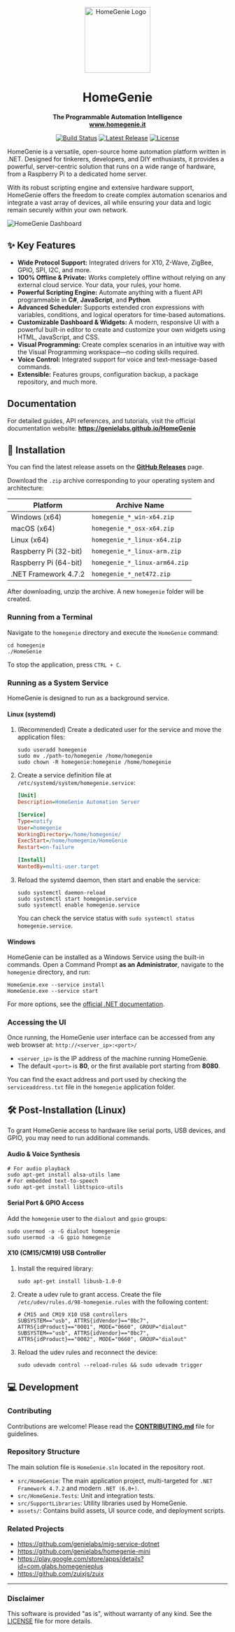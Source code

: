 <p align="center">
  <img src="https://genielabs.github.io/HomeGenie/images/homegenie_logo.svg" alt="HomeGenie Logo" width="150"/>
</p>
<h1 align="center">HomeGenie</h1>
<p align="center">
  <strong>The Programmable Automation Intelligence</strong>
  <br />
  <a href="https://homegenie.it"><strong>www.homegenie.it</strong></a>
</p>

<p align="center">
  <a href="https://github.com/genielabs/HomeGenie/actions/workflows/msbuild.yml"><img src="https://github.com/genielabs/HomeGenie/actions/workflows/msbuild.yml/badge.svg" alt="Build Status"></a>
  <a href="https://github.com/genielabs/HomeGenie/releases/latest"><img src="https://img.shields.io/github/v/release/genielabs/HomeGenie" alt="Latest Release"></a>
  <a href="https://github.com/genielabs/HomeGenie/blob/master/LICENSE"><img src="https://img.shields.io/github/license/genielabs/HomeGenie.svg" alt="License"></a>
</p>

HomeGenie is a versatile, open-source home automation platform written in .NET. Designed for tinkerers, developers, and DIY enthusiasts, it provides a powerful, server-centric solution that runs on a wide range of hardware, from a Raspberry Pi to a dedicated home server.

With its robust scripting engine and extensive hardware support, HomeGenie offers the freedom to create complex automation scenarios and integrate a vast array of devices, all while ensuring your data and logic remain securely within your own network.

![HomeGenie Dashboard](https://genielabs.github.io/HomeGenie/images/homegenie_dashboard_02.jpg)

## ✨ Key Features

-   **Wide Protocol Support:** Integrated drivers for X10, Z-Wave, ZigBee, GPIO, SPI, I2C, and more.
-   **100% Offline & Private:** Works completely offline without relying on any external cloud service. Your data, your rules, your home.
-   **Powerful Scripting Engine:** Automate anything with a fluent API programmable in **C#**, **JavaScript**, and **Python**.
-   **Advanced Scheduler:** Supports extended cron expressions with variables, conditions, and logical operators for time-based automations.
-   **Customizable Dashboard & Widgets:** A modern, responsive UI with a powerful built-in editor to create and customize your own widgets using HTML, JavaScript, and CSS.
-   **Visual Programming:** Create complex scenarios in an intuitive way with the Visual Programming workspace—no coding skills required.
-   **Voice Control:** Integrated support for voice and text-message-based commands.
-   **Extensible:** Features groups, configuration backup, a package repository, and much more.

##  Documentation

For detailed guides, API references, and tutorials, visit the official documentation website:
**https://genielabs.github.io/HomeGenie**

## 💾 Installation

You can find the latest release assets on the [**GitHub Releases**](https://github.com/genielabs/HomeGenie/releases) page.

Download the `.zip` archive corresponding to your operating system and architecture:

| Platform          | Archive Name                              |
| ----------------- | ----------------------------------------- |
| Windows (x64)     | `homegenie_*_win-x64.zip`                 |
| macOS (x64)       | `homegenie_*_osx-x64.zip`                  |
| Linux (x64)       | `homegenie_*_linux-x64.zip`                 |
| Raspberry Pi (32-bit) | `homegenie_*_linux-arm.zip`                 |
| Raspberry Pi (64-bit) | `homegenie_*_linux-arm64.zip`               |
| .NET Framework 4.7.2 | `homegenie_*_net472.zip`                  |

After downloading, unzip the archive. A new `homegenie` folder will be created.

### Running from a Terminal

Navigate to the `homegenie` directory and execute the `HomeGenie` command:

```shell
cd homegenie
./HomeGenie
```
To stop the application, press `CTRL + C`.

### Running as a System Service

HomeGenie is designed to run as a background service.

#### Linux (systemd)

1.  (Recommended) Create a dedicated user for the service and move the application files:
    ```shell
    sudo useradd homegenie
    sudo mv ./path-to/homegenie /home/homegenie
    sudo chown -R homegenie:homegenie /home/homegenie
    ```

2.  Create a service definition file at `/etc/systemd/system/homegenie.service`:
    ```ini
    [Unit]
    Description=HomeGenie Automation Server

    [Service]
    Type=notify
    User=homegenie
    WorkingDirectory=/home/homegenie/
    ExecStart=/home/homegenie/HomeGenie
    Restart=on-failure

    [Install]
    WantedBy=multi-user.target
    ```

3.  Reload the systemd daemon, then start and enable the service:
    ```shell
    sudo systemctl daemon-reload
    sudo systemctl start homegenie.service
    sudo systemctl enable homegenie.service
    ```
    You can check the service status with `sudo systemctl status homegenie.service`.

#### Windows

HomeGenie can be installed as a Windows Service using the built-in commands. Open a Command Prompt **as an Administrator**, navigate to the `homegenie` directory, and run:
```shell
HomeGenie.exe --service install
HomeGenie.exe --service start
```
For more options, see the [official .NET documentation](https://learn.microsoft.com/en-us/dotnet/core/extensions/windows-service).

### Accessing the UI

Once running, the HomeGenie user interface can be accessed from any web browser at: `http://<server_ip>:<port>/`

-   `<server_ip>` is the IP address of the machine running HomeGenie.
-   The default `<port>` is **80**, or the first available port starting from **8080**.

You can find the exact address and port used by checking the `serviceaddress.txt` file in the `homegenie` application folder.

## 🛠️ Post-Installation (Linux)

To grant HomeGenie access to hardware like serial ports, USB devices, and GPIO, you may need to run additional commands.

#### Audio & Voice Synthesis

```shell
# For audio playback
sudo apt-get install alsa-utils lame
# For embedded text-to-speech
sudo apt-get install libttspico-utils
```

#### Serial Port & GPIO Access

Add the `homegenie` user to the `dialout` and `gpio` groups:
```shell
sudo usermod -a -G dialout homegenie
sudo usermod -a -G gpio homegenie
```

#### X10 (CM15/CM19) USB Controller

1.  Install the required library:
    ```shell
    sudo apt-get install libusb-1.0-0
    ```
2.  Create a udev rule to grant access. Create the file `/etc/udev/rules.d/98-homegenie.rules` with the following content:
    ```
    # CM15 and CM19 X10 USB controllers
    SUBSYSTEM=="usb", ATTRS{idVendor}=="0bc7", ATTRS{idProduct}=="0001", MODE="0660", GROUP="dialout"
    SUBSYSTEM=="usb", ATTRS{idVendor}=="0bc7", ATTRS{idProduct}=="0002", MODE="0660", GROUP="dialout"
    ```
3.  Reload the udev rules and reconnect the device:
    ```shell
    sudo udevadm control --reload-rules && sudo udevadm trigger
    ```

## 💻 Development

### Contributing

Contributions are welcome! Please read the [**CONTRIBUTING.md**](https://github.com/genielabs/HomeGenie/blob/master/CONTRIBUTING.md) file for guidelines.

### Repository Structure

The main solution file is `HomeGenie.sln` located in the repository root.
-   `src/HomeGenie`: The main application project, multi-targeted for `.NET Framework 4.7.2` and modern `.NET (6.0+)`.
-   `src/HomeGenie.Tests`: Unit and integration tests.
-   `src/SupportLibraries`: Utility libraries used by HomeGenie.
-   `assets/`: Contains build assets, UI source code, and deployment scripts.

### Related Projects

- https://github.com/genielabs/mig-service-dotnet
- https://github.com/genielabs/homegenie-mini
- https://play.google.com/store/apps/details?id=com.glabs.homegenieplus
- https://github.com/zuixjs/zuix

---

### Disclaimer

This software is provided "as is", without warranty of any kind. See the [LICENSE](LICENSE) file for more details.
